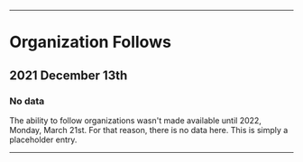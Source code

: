 
***

# Organization Follows

## 2021 December 13th

### No data

The ability to follow organizations wasn't made available until 2022, Monday, March 21st. For that reason, there is no data here. This is simply a placeholder entry.

***
